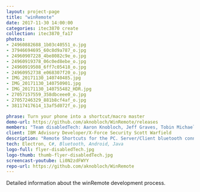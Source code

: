 ```yaml
---
layout: project-page
title: "winRemote"
date: 2017-11-30 14:00:00
categories: itec3870 create
collection: itec3870_fa17
photos:
- 24960882688_1b03c40551_o.jpg
- 37946694695_60c8d9a787_o.jpg
- 24960907228_4be8082c9e_o.jpg
- 24960919378_06c0ed8ebe_o.jpg
- 24960919508_6ff7c05418_o.jpg
- 24960952738_e068307f20_o.jpg
- IMG_20171130_140740485.jpg
- IMG_20171130_140750901.jpg
- IMG_20171130_140755482_HDR.jpg
- 27057157559_358dbceee0_o.jpg
- 27057246329_881b8cf4af_o.jpg
- 38117417614_13af5d072f_o.jpg

phrase: Turn your phone into a shortcut/macro master
demo-url: https://github.com/aknobloch/WinRemote/releases
members: "Team disabledTech: Aaron Knobloch, Jeff Graves, Tobin Michael Crone"
client: IBM Advisory Developer/X-Force Security Scott Warfield
description: "Remote Shortcuts for the PC. Server/Client bluetooth connection interface. Graceful shutdowns and reconnects on both server and client. Data IO via connection on both server and client. Server execution framework constructed. Dynamic button creation framework constructed."
tech: Electron, C#, Bluetooth, Android, Java
logo-full: flyer-disabledTech.jpg
logo-thumb: thumb-flyer-disabledTech.jpg
screencast-youtube: Li0N2zdFWYY
repo-url: https://github.com/aknobloch/WinRemote
---
```


Detailed information about the winRemote development process.

<!-- lightgallery -->
<script src="https://code.jquery.com/jquery-2.2.4.min.js"></script>
<script src="https://cdn.jsdelivr.net/lightgallery/1.3.7/js/lightgallery.min.js"></script>  
<script src="https://cdn.jsdelivr.net/g/lg-zoom"></script>  

<script type="text/javascript">
    $(document).ready(function() {
    $("body").lightGallery({
    zoom: true,
    selector: 'a#lightgallery',
    selectWithin: 'body'
    });
    });
</script>

[ggc]: http://www.ggc.edu
[gunay-ggc]: http://www.ggc.edu/about-ggc/directory/cengiz-gunay
